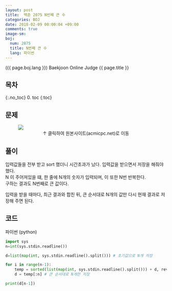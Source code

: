 ```yaml
---
layout: post
title:  백준 2075 N번째 큰 수
categories: BOJ
date: 2018-02-09 00:00:04 +09:00
comments: true
image-sm:
boj:
  num: 2075
  title: N번째 큰 수
  lang: 파이썬
---
```


({{ page.boj.lang }}) Baekjoon Online Judge {{ page.title }}

## 목차
{:.no_toc}
0. toc
{:toc}
## 문제

<figure>
<a href="https://www.acmicpc.net/problem/{{ page.boj.num }}" target="_blank">
<img src="/assets/posts/boj/{{ page.boj.num }}.png"></a>
<figcaption align="middle">
&uarr; 클릭하여 원본사이트(acmicpc.net)로 이동
</figcaption>
</figure>

## 풀이
입력값들을 전부 받고 sort 했더니 시간초과가 났다. 입력값을 받으면서 저장을 해줘야 했다. <br />
N 이 주어져있을 떄, 한 줄에 N개의 숫자가 입력되며, 이 또한 N번 반복한다. <br />
구하는 결과도 N번째로 큰 값이다.  <br />

입력을 받을 때마다, 최근 결과와 합친 뒤, 큰 순서대로 N개의 값만 다시 현재 결과로 저장해 주면 된다.

## 코드
파이썬 (python)
```py
import sys
n=int(sys.stdin.readline())

d=list(map(int, sys.stdin.readline().split())) # 초기값으로 N개 저장

for i in range(n-1):
    temp = sorted(list(map(int, sys.stdin.readline().split())) + d, reverse=True)
    d = temp[:n] # 큰 순서대로 N개만 저장

print(d[n-1])
```

